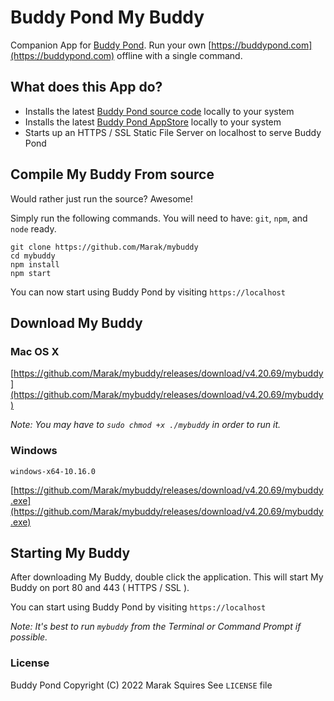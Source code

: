 # Buddy Pond My Buddy

Companion App for [Buddy Pond](https://buddypond.com). 
Run your own [https://buddypond.com](https://buddypond.com) offline with a single command.

## What does this App do?
  - Installs the latest [Buddy Pond source code](https://github.com/marak/buddypond) locally to your system
  - Installs the latest [Buddy Pond AppStore](https://github.com/Marak/buddypond/tree/master/desktop/appstore) locally to your system
  - Starts up an HTTPS / SSL Static File Server on localhost to serve Buddy Pond


## Compile My Buddy From source 

Would rather just run the source? Awesome!

Simply run the following commands. You will need to have: `git`, `npm`, and `node` ready.

```
git clone https://github.com/Marak/mybuddy
cd mybuddy
npm install
npm start
```

You can now start using Buddy Pond by visiting `https://localhost`

## Download My Buddy

### Mac OS X

[https://github.com/Marak/mybuddy/releases/download/v4.20.69/mybuddy](https://github.com/Marak/mybuddy/releases/download/v4.20.69/mybuddy)

*Note: You may have to `sudo chmod +x ./mybuddy` in order to run it.*

### Windows

`windows-x64-10.16.0`

[https://github.com/Marak/mybuddy/releases/download/v4.20.69/mybuddy.exe](https://github.com/Marak/mybuddy/releases/download/v4.20.69/mybuddy.exe)

## Starting My Buddy

After downloading My Buddy, double click the application. This will start My Buddy on port 80 and 443 ( HTTPS / SSL ).

You can start using Buddy Pond by visiting `https://localhost`

*Note: It's best to run `mybuddy` from the Terminal or Command Prompt if possible.*


### License
Buddy Pond Copyright (C) 2022 Marak Squires
See `LICENSE` file